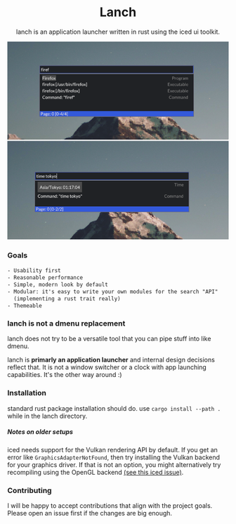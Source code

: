 <div align="center">

# Lanch

lanch is an application launcher written in rust using the iced ui toolkit.

<img src="./img/preview_1.png" alt="preview 1">
<img src="./img/preview_2.png" alt="preview 2">

</div>

### Goals
    - Usability first
    - Reasonable performance
    - Simple, modern look by default
    - Modular: it's easy to write your own modules for the search "API" 
      (implementing a rust trait really)
    - Themeable

### lanch is not a dmenu replacement
lanch does not try to be a versatile tool that you can pipe stuff into like dmenu. 

lanch is **primarly an application launcher** and internal design decisions reflect that. 
It is not a window switcher or a clock with app launching capabilities. It's the other way around :)

### Installation
standard rust package installation should do.
use `cargo install --path .` while in the lanch directory.

##### Notes on older setups
iced needs support for the Vulkan rendering API by default. If you get an error like `GraphicsAdapterNotFound`,
then try installing the Vulkan backend for your graphics driver. If that is not an option, you might alternatively try
recompiling using the OpenGL backend [(see this iced issue)](https://github.com/iced-rs/iced/issues/534). 

### Contributing
I will be happy to accept contributions that align with the project goals.
Please open an issue first if the changes are big enough.
